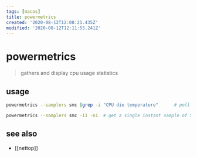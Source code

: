```yaml
---
tags: [macos]
title: powermetrics
created: '2020-08-12T12:08:21.435Z'
modified: '2020-08-12T12:11:55.241Z'
---
```


# powermetrics

> gathers and display cpu usage statistics

## usage
```sh
powermetrics --samplers smc |grep -i "CPU die temperature"      # poll cpu temp

powermetrics --samplers smc -i1 -n1  # get a single instant sample of SMC sensor reading
```
## see also
- [[nettop]]
